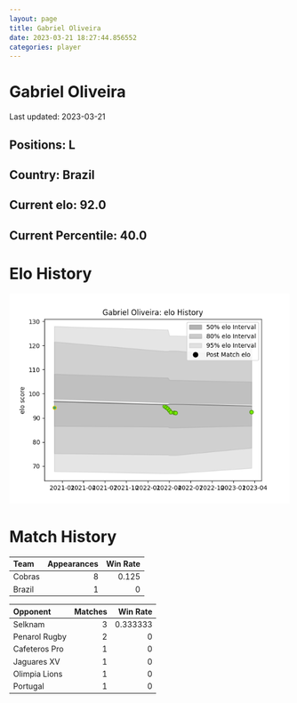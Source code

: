```yaml
---  
layout: page  
title: Gabriel Oliveira  
date: 2023-03-21 18:27:44.856552  
categories: player  
---
```

# Gabriel Oliveira


Last updated: 2023-03-21
## Positions: L

## Country: Brazil

## Current elo: 92.0

## Current Percentile: 40.0

# Elo History


![elo history](history_GabrielOliveira.png)
# Match History


| Team   |   Appearances |   Win Rate |
|:-------|--------------:|-----------:|
| Cobras |             8 |      0.125 |
| Brazil |             1 |      0     |

| Opponent      |   Matches |   Win Rate |
|:--------------|----------:|-----------:|
| Selknam       |         3 |   0.333333 |
| Penarol Rugby |         2 |   0        |
| Cafeteros Pro |         1 |   0        |
| Jaguares XV   |         1 |   0        |
| Olimpia Lions |         1 |   0        |
| Portugal      |         1 |   0        |
